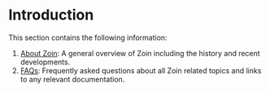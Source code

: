 # Introduction

This section contains the following information:

1. [About Zoin](/introduction/about-zoin.md): A general overview of Zoin including the history and recent developments.
2. [FAQs](/introduction/faqs.md): Frequently asked questions about all Zoin related topics and links to any relevant documentation.



